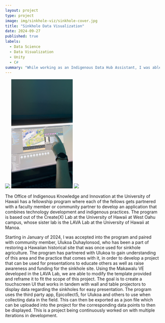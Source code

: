 ```yaml
---
layout: project
type: project
image: img/sinkhole-viz/sinkhole-cover.jpg
title: "Sinkhole Data Visualization"
date: 2024-09-27
published: true
labels:
  - Data Science
  - Data Visualization
  - Unity
  - C#
summary: "While working as an Indigenous Data Hub Assistant, I was able to contribute to a data visualization projects regarding sinkhole agriculture."
---
```


<div class="text-center p-4">
  <img width="200px" src="../img/sinkhole-viz/sinkhole.jpg" class="img-thumbnail" >
  <img width="200px" src="../img/sinkhole-viz/unity.jpg" class="img-thumbnail" >
  <img width="200px" src="../img/sinkhole-viz/projector.jpg" class="img-thumbnail" >
</div>

The Office of Indigenous Knowledge and Innovation at the University of Hawaii has a fellowship program where each of the fellows gets partnered with a faculty member or community partner to develop an application that combines technology development and indigenous practices. The program is based out of the Create(X) Lab at the University of Hawaii at West Oahu campus, whose sister lab is the LAVA Lab at the University of Hawaii at Manoa. 

Starting in January of 2024, I was accepted into the program and paired with community member, Ulukoa Duhaylonsod, who has been a part of restoring a Hawaiian historical site that was once used for sinkhole agriculture. The program has partnered with Ulukoa to gain understanding of this area and the practice that comes with it, in order to develop a project that can be used for presentations to educate others as well as raise awareness and funding for the sinkhole site. Using the Makawalu VE developed in the LAVA Lab, we are able to modify the template provided and reframe it to fit the scope of this project. The goal is to create a touchscreen UI that works in tandem with wall and table projectors to display data regarding the sinkholes for easy presentation. The program uses the third party app, Epicollect5, for Ulukoa and others to use when collecting data in the field. This can then be exported as a json file which can be uploaded into the project for the corresponding data points to then be displayed. This is a project being continuously worked on with multiple iterations in development.
